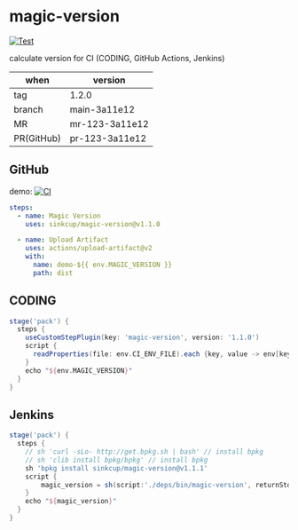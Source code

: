 # magic-version

[![Test](https://github.com/sinkcup/magic-version/actions/workflows/ci.yml/badge.svg?branch=main)](https://github.com/sinkcup/magic-version/actions/workflows/ci.yml)

calculate version for CI (CODING, GitHub Actions, Jenkins)

when   | version
-------|---------
tag    | 1.2.0
branch | main-3a11e12
MR     | mr-123-3a11e12
PR(GitHub) | pr-123-3a11e12

## GitHub

demo: [![CI](https://github.com/sinkcup/magic-version-demo/actions/workflows/ci.yml/badge.svg?branch=main)](https://github.com/sinkcup/magic-version-demo/actions/runs/1119480527)

```yaml
steps:
  - name: Magic Version
    uses: sinkcup/magic-version@v1.1.0

  - name: Upload Artifact
    uses: actions/upload-artifact@v2
    with:
      name: demo-${{ env.MAGIC_VERSION }}
      path: dist
```

## CODING

```groovy
stage('pack') {
  steps {
    useCustomStepPlugin(key: 'magic-version', version: '1.1.0')
    script {
      readProperties(file: env.CI_ENV_FILE).each {key, value -> env[key] = value }
    }
    echo "${env.MAGIC_VERSION}"
  }
}
```

## Jenkins

```groovy
stage('pack') {
  steps {
    // sh 'curl -sLo- http://get.bpkg.sh | bash' // install bpkg
    // sh 'clib install bpkg/bpkg' // install bpkg
    sh 'bpkg install sinkcup/magic-version@v1.1.1'
    script {
        magic_version = sh(script:'./deps/bin/magic-version', returnStdout: true).trim()
    }
    echo "${magic_version}"
  }
}
```
